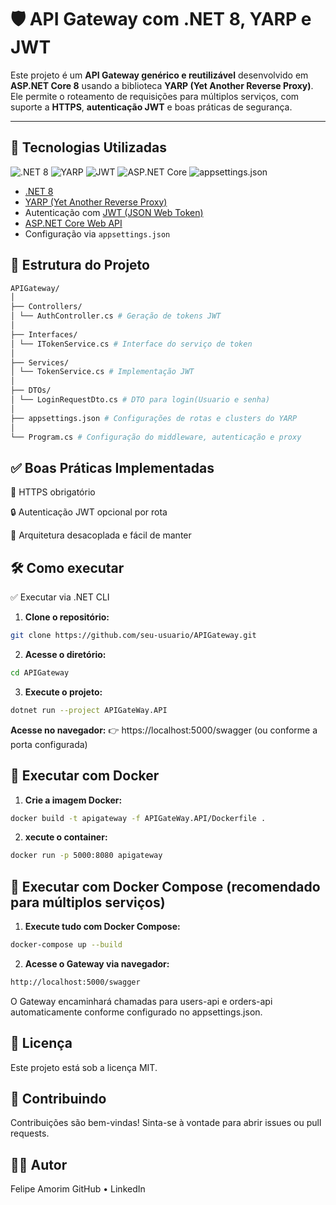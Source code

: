 # 🛡️ API Gateway com .NET 8, YARP e JWT

Este projeto é um **API Gateway genérico e reutilizável** desenvolvido em **ASP.NET Core 8** usando a biblioteca **YARP (Yet Another Reverse Proxy)**. Ele permite o roteamento de requisições para múltiplos serviços, com suporte a **HTTPS**, **autenticação JWT** e boas práticas de segurança.

---

## 🚀 Tecnologias Utilizadas

![.NET 8](https://img.shields.io/badge/.NET-8.0-512BD4?logo=dotnet&logoColor=white)
![YARP](https://img.shields.io/badge/YARP-Reverse%20Proxy-0066CC?logo=microsoft&logoColor=white)
![JWT](https://img.shields.io/badge/JWT-Authentication-FFB400?logo=jsonwebtokens&logoColor=black)
![ASP.NET Core](https://img.shields.io/badge/ASP.NET-Core-00599C?logo=dotnet&logoColor=white)
![appsettings.json](https://img.shields.io/badge/Configuration-appsettings.json-green)

- [.NET 8](https://dotnet.microsoft.com/)
- [YARP (Yet Another Reverse Proxy)](https://microsoft.github.io/reverse-proxy/)
- Autenticação com [JWT (JSON Web Token)](https://jwt.io/)
- [ASP.NET Core Web API](https://learn.microsoft.com/aspnet/core/)
- Configuração via `appsettings.json`

## 📁 Estrutura do Projeto
```bash
APIGateway/
│
├── Controllers/
│ └── AuthController.cs # Geração de tokens JWT
│
├── Interfaces/
│ └── ITokenService.cs # Interface do serviço de token
│
├── Services/
│ └── TokenService.cs # Implementação JWT
│
├── DTOs/
│ └── LoginRequestDto.cs # DTO para login(Usuario e senha)
│
├── appsettings.json # Configurações de rotas e clusters do YARP
│
└── Program.cs # Configuração do middleware, autenticação e proxy 
```

## ✅ Boas Práticas Implementadas

🔐 HTTPS obrigatório

🔒 Autenticação JWT opcional por rota

🧩 Arquitetura desacoplada e fácil de manter

## 🛠️ Como executar
✅ Executar via .NET CLI

1. **Clone o repositório:**
```bash
git clone https://github.com/seu-usuario/APIGateway.git
```
2. **Acesse o diretório:**
```bash
cd APIGateway
```
3. **Execute o projeto:**
```bash
dotnet run --project APIGateWay.API
```

**Acesse no navegador:**
👉 https://localhost:5000/swagger (ou conforme a porta configurada)

## 🐳 Executar com Docker

1. **Crie a imagem Docker:**
```bash
docker build -t apigateway -f APIGateWay.API/Dockerfile .
```

2. **xecute o container:**
```bash
docker run -p 5000:8080 apigateway
```

## 🐙 Executar com Docker Compose (recomendado para múltiplos serviços)

1. **Execute tudo com Docker Compose:**
```bash
docker-compose up --build
```

2. **Acesse o Gateway via navegador:**
```bash
http://localhost:5000/swagger
```

O Gateway encaminhará chamadas para users-api e orders-api automaticamente conforme configurado no appsettings.json.

## 📄 Licença

Este projeto está sob a licença MIT.

## 🤝 Contribuindo

Contribuições são bem-vindas! Sinta-se à vontade para abrir issues ou pull requests.

## 👨‍💻 Autor

Felipe Amorim
GitHub • LinkedIn
